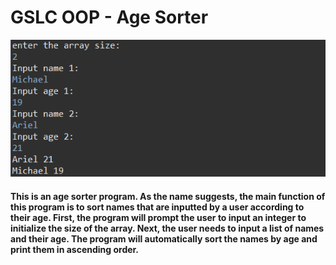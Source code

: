 # GSLC OOP - Age Sorter
<img src='./preview.png'>

#### This is an age sorter program. As the name suggests, the main function of this program is to sort names that are inputted by a user according to their age. First, the program will prompt the user to input an integer to initialize the size of the array. Next, the user needs to input a list of names and their age. The program will automatically sort the names by age and print them in ascending order.